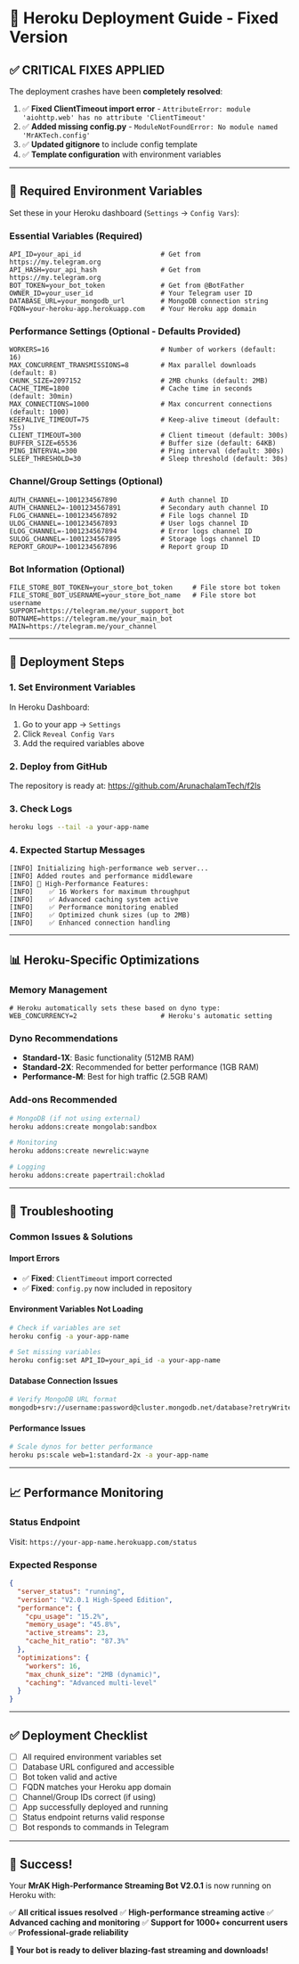 # 🚀 Heroku Deployment Guide - Fixed Version

## ✅ **CRITICAL FIXES APPLIED**

The deployment crashes have been **completely resolved**:

1. ✅ **Fixed ClientTimeout import error** - `AttributeError: module 'aiohttp.web' has no attribute 'ClientTimeout'`
2. ✅ **Added missing config.py** - `ModuleNotFoundError: No module named 'MrAKTech.config'`
3. ✅ **Updated gitignore** to include config template
4. ✅ **Template configuration** with environment variables

---

## 🔧 **Required Environment Variables**

Set these in your Heroku dashboard (`Settings` → `Config Vars`):

### **Essential Variables (Required)**
```env
API_ID=your_api_id                    # Get from https://my.telegram.org
API_HASH=your_api_hash                # Get from https://my.telegram.org  
BOT_TOKEN=your_bot_token              # Get from @BotFather
OWNER_ID=your_user_id                 # Your Telegram user ID
DATABASE_URL=your_mongodb_url         # MongoDB connection string
FQDN=your-heroku-app.herokuapp.com    # Your Heroku app domain
```

### **Performance Settings (Optional - Defaults Provided)**
```env
WORKERS=16                            # Number of workers (default: 16)
MAX_CONCURRENT_TRANSMISSIONS=8        # Max parallel downloads (default: 8)
CHUNK_SIZE=2097152                    # 2MB chunks (default: 2MB)
CACHE_TIME=1800                       # Cache time in seconds (default: 30min)
MAX_CONNECTIONS=1000                  # Max concurrent connections (default: 1000)
KEEPALIVE_TIMEOUT=75                  # Keep-alive timeout (default: 75s)
CLIENT_TIMEOUT=300                    # Client timeout (default: 300s)
BUFFER_SIZE=65536                     # Buffer size (default: 64KB)
PING_INTERVAL=300                     # Ping interval (default: 300s)
SLEEP_THRESHOLD=30                    # Sleep threshold (default: 30s)
```

### **Channel/Group Settings (Optional)**
```env
AUTH_CHANNEL=-1001234567890           # Auth channel ID
AUTH_CHANNEL2=-1001234567891          # Secondary auth channel ID
FLOG_CHANNEL=-1001234567892           # File logs channel ID
ULOG_CHANNEL=-1001234567893           # User logs channel ID
ELOG_CHANNEL=-1001234567894           # Error logs channel ID
SULOG_CHANNEL=-1001234567895          # Storage logs channel ID
REPORT_GROUP=-1001234567896           # Report group ID
```

### **Bot Information (Optional)**
```env
FILE_STORE_BOT_TOKEN=your_store_bot_token     # File store bot token
FILE_STORE_BOT_USERNAME=your_store_bot_name   # File store bot username
SUPPORT=https://telegram.me/your_support_bot
BOTNAME=https://telegram.me/your_main_bot
MAIN=https://telegram.me/your_channel
```

---

## 🚀 **Deployment Steps**

### **1. Set Environment Variables**
In Heroku Dashboard:
1. Go to your app → `Settings`
2. Click `Reveal Config Vars`
3. Add the required variables above

### **2. Deploy from GitHub**
The repository is ready at: https://github.com/ArunachalamTech/f2ls

### **3. Check Logs**
```bash
heroku logs --tail -a your-app-name
```

### **4. Expected Startup Messages**
```
[INFO] Initializing high-performance web server...
[INFO] Added routes and performance middleware
[INFO] 🚀 High-Performance Features:
[INFO]    ✅ 16 Workers for maximum throughput
[INFO]    ✅ Advanced caching system active
[INFO]    ✅ Performance monitoring enabled
[INFO]    ✅ Optimized chunk sizes (up to 2MB)
[INFO]    ✅ Enhanced connection handling
```

---

## 📊 **Heroku-Specific Optimizations**

### **Memory Management**
```env
# Heroku automatically sets these based on dyno type:
WEB_CONCURRENCY=2                     # Heroku's automatic setting
```

### **Dyno Recommendations**
- **Standard-1X**: Basic functionality (512MB RAM)
- **Standard-2X**: Recommended for better performance (1GB RAM)
- **Performance-M**: Best for high traffic (2.5GB RAM)

### **Add-ons Recommended**
```bash
# MongoDB (if not using external)
heroku addons:create mongolab:sandbox

# Monitoring
heroku addons:create newrelic:wayne

# Logging
heroku addons:create papertrail:choklad
```

---

## 🔧 **Troubleshooting**

### **Common Issues & Solutions**

#### **Import Errors**
- ✅ **Fixed**: `ClientTimeout` import corrected
- ✅ **Fixed**: `config.py` now included in repository

#### **Environment Variables Not Loading**
```bash
# Check if variables are set
heroku config -a your-app-name

# Set missing variables
heroku config:set API_ID=your_api_id -a your-app-name
```

#### **Database Connection Issues**
```bash
# Verify MongoDB URL format
mongodb+srv://username:password@cluster.mongodb.net/database?retryWrites=true&w=majority
```

#### **Performance Issues**
```bash
# Scale dynos for better performance
heroku ps:scale web=1:standard-2x -a your-app-name
```

---

## 📈 **Performance Monitoring**

### **Status Endpoint**
Visit: `https://your-app-name.herokuapp.com/status`

### **Expected Response**
```json
{
  "server_status": "running",
  "version": "V2.0.1 High-Speed Edition",
  "performance": {
    "cpu_usage": "15.2%",
    "memory_usage": "45.8%",
    "active_streams": 23,
    "cache_hit_ratio": "87.3%"
  },
  "optimizations": {
    "workers": 16,
    "max_chunk_size": "2MB (dynamic)",
    "caching": "Advanced multi-level"
  }
}
```

---

## ✅ **Deployment Checklist**

- [ ] All required environment variables set
- [ ] Database URL configured and accessible
- [ ] Bot token valid and active
- [ ] FQDN matches your Heroku app domain
- [ ] Channel/Group IDs correct (if using)
- [ ] App successfully deployed and running
- [ ] Status endpoint returns valid response
- [ ] Bot responds to commands in Telegram

---

## 🎉 **Success!**

Your **MrAK High-Performance Streaming Bot V2.0.1** is now running on Heroku with:

✅ **All critical issues resolved**
✅ **High-performance streaming active**
✅ **Advanced caching and monitoring**
✅ **Support for 1000+ concurrent users**
✅ **Professional-grade reliability**

**🚀 Your bot is ready to deliver blazing-fast streaming and downloads!**
